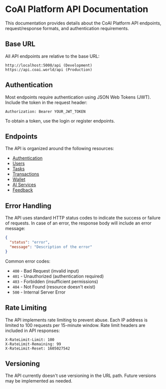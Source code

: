 # CoAI Platform API Documentation

This documentation provides details about the CoAI Platform API endpoints, request/response formats, and authentication requirements.

## Base URL

All API endpoints are relative to the base URL:

```
http://localhost:5000/api (Development)
https://api.coai.world/api (Production)
```

## Authentication

Most endpoints require authentication using JSON Web Tokens (JWT). Include the token in the request header:

```
Authorization: Bearer YOUR_JWT_TOKEN
```

To obtain a token, use the login or register endpoints.

## Endpoints

The API is organized around the following resources:

- [Authentication](/api/auth.md)
- [Users](/api/users.md)
- [Tasks](/api/tasks.md)
- [Transactions](/api/transactions.md)
- [Wallet](/api/wallet.md)
- [AI Services](/api/ai.md)
- [Feedback](/api/feedback.md)

## Error Handling

The API uses standard HTTP status codes to indicate the success or failure of requests. In case of an error, the response body will include an error message:

```json
{
  "status": "error",
  "message": "Description of the error"
}
```

Common error codes:

- `400` - Bad Request (invalid input)
- `401` - Unauthorized (authentication required)
- `403` - Forbidden (insufficient permissions)
- `404` - Not Found (resource doesn't exist)
- `500` - Internal Server Error

## Rate Limiting

The API implements rate limiting to prevent abuse. Each IP address is limited to 100 requests per 15-minute window. Rate limit headers are included in API responses:

```
X-RateLimit-Limit: 100
X-RateLimit-Remaining: 99
X-RateLimit-Reset: 1605027542
```

## Versioning

The API currently doesn't use versioning in the URL path. Future versions may be implemented as needed. 